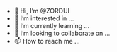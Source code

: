 - 👋 Hi, I’m @ZORDUI
- 👀 I’m interested in ...
- 🌱 I’m currently learning ...
- 💞️ I’m looking to collaborate on ...
- 📫 How to reach me ...

<!---
ZORDUI/ZORDUI is a ✨ special ✨ repository because its `README.md` (this file) appears on your GitHub profile.
You can click the Preview link to take a look at your changes.
--->

